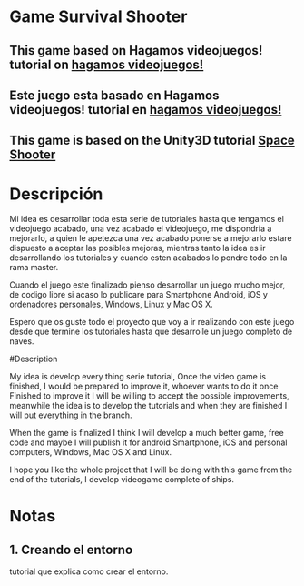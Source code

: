 # Game Survival Shooter

## This game based on Hagamos videojuegos! tutorial on [hagamos videojuegos!](https://youtu.be/laI7AuqS0JE)

## Este juego esta basado en Hagamos videojuegos! tutorial en [hagamos videojuegos!](https://youtu.be/laI7AuqS0JE)

## This game is based on the Unity3D tutorial [Space Shooter](https://unity3d.com/es/learn/tutorials/projects/survival-shooter-tutorial)


# Descripción
Mi idea es desarrollar toda esta serie de tutoriales hasta que tengamos el videojuego acabado, una vez acabado el videojuego, me dispondria a mejorarlo, a quien le apetezca una vez 
acabado ponerse a mejorarlo estare dispuesto a aceptar las posibles mejoras, mientras tanto la idea es ir desarrollando los tutoriales y cuando esten acabados lo pondre todo en la rama
master. 

Cuando el juego este finalizado pienso desarrollar un juego mucho mejor, de codigo libre si acaso lo publicare para Smartphone Android, iOS y ordenadores personales, Windows, Linux y Mac OS X.

Espero que os guste todo el proyecto que voy a ir  realizando con este juego desde que termine los tutoriales hasta que desarrolle un juego completo de naves.

#Description 

My idea is develop every thing serie tutorial, Once the video game is finished, I would be prepared to improve it, whoever wants to do it once
Finished to improve it I will be willing to accept the possible improvements, meanwhile the idea is to develop the tutorials and when they are finished I will put everything in the branch.

When the game is finalized I think I will develop a much better game, free code and maybe I will publish it for android Smartphone, iOS and personal computers, Windows, Mac OS X and Linux.

I hope you like the whole project that I will be doing with this game from the end of the tutorials, I develop videogame complete of ships.

# Notas

## 1. Creando el entorno  

tutorial que explica como crear el entorno. 

